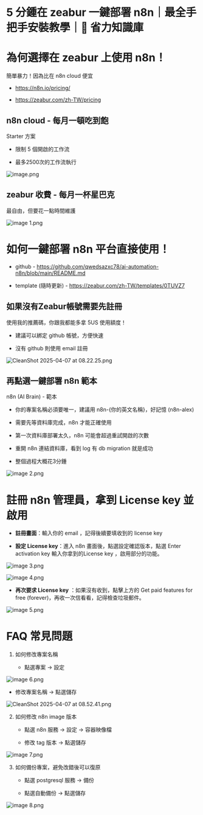 # 5 分鍾在 zeabur 一鍵部署 n8n｜最全手把手安裝教學｜🧠 省力知識庫

# 為何選擇在 zeabur 上使用 n8n！

簡單暴力！因為比在 n8n cloud 便宜

* <https://n8n.io/pricing/>

* <https://zeabur.com/zh-TW/pricing>

## n8n cloud - 每月一頓吃到飽

Starter 方案

* 限制 5 個開啟的工作流

* 最多2500次的工作流執行

![image.png](./docs/image.png)

## zeabur 收費 - 每月一杯星巴克

最自由，但要花一點時間維護

![image 1.png](./docs/image%201.png)

# 如何一鍵部署 n8n 平台直接使用！
* github - <https://github.com/qwedsazxc78/ai-automation-n8n/blob/main/README.md>

* template (隨時更新) - <https://zeabur.com/zh-TW/templates/0TUVZ7>

## 如果沒有Zeabur帳號需要先註冊

使用我的推薦碼，你跟我都能多拿 5US 使用額度！

* 建議可以綁定 github 帳號，方便快速

* 沒有 github 則使用 email 註冊

![CleanShot 2025-04-07 at 08.22.25.png](./docs/CleanShot%202025-04-07%20at%2008.22.25.png)

## 再點選一鍵部署 n8n 範本

n8n (AI Brain) - 範本

* 你的專案名稱必須要唯一，建議用 n8n-{你的英文名稱}，好記憶 (n8n-alex)

* 需要先等資料庫完成，n8n 才能正確使用

* 第一次資料庫部署太久，n8n 可能會超過重試開啟的次數

* 重開 n8n 連結資料庫，看到 log 有 db migration 就是成功

* 整個過程大概花3分鍾

![image 2.png](./docs/image%202.png)

# 註冊 n8n 管理員，拿到 License key 並啟用
* **註冊畫面**：輸入你的 email ，記得後續要填收到的 license key

* **設定 License key**：進入 n8n 畫面後，點選設定確認版本，點選 Enter activation key 輸入你拿到的License key ，啟用部分的功能。

![image 3.png](./docs/image%203.png)

![image 4.png](./docs/image%204.png)

* **再次要求 License key** ：如果沒有收到，點擊上方的 Get paid features for free (forever)，再收一次信看看，記得檢查垃圾郵件。

![image 5.png](./docs/image%205.png)

# FAQ 常見問題
1. 如何修改專案名稱

   - 點選專案 → 設定

![image 6.png](./docs/image%206.png)

   - 修改專案名稱 → 點選儲存

![CleanShot 2025-04-07 at 08.52.41.png](./docs/CleanShot%202025-04-07%20at%2008.52.41.png)

2. 如何修改 n8n image 版本

   - 點選 n8n 服務 → 設定 → 容器映像檔

   - 修改 tag 版本  → 點選儲存

![image 7.png](./docs/image%207.png)

3. 如何備份專案，避免改錯後可以復原

   - 點選 postgresql 服務 → 備份

   - 點選自動備份 → 點選儲存

![image 8.png](./docs/image%208.png)
